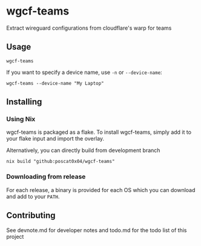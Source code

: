 # wgcf-teams

Extract wireguard configurations from cloudflare's warp for teams

## Usage
```
wgcf-teams
```
If you want to specify a device name, use `-n` or `--device-name`:
```
wgcf-teams --device-name "My Laptop"
```

## Installing

### Using Nix

wgcf-teams is packaged as a flake. To install wgcf-teams, simply add it to your
flake input and import the overlay.

Alternatively, you can directly build from development branch

```
nix build "github:poscat0x04/wgcf-teams"
```

### Downloading from release

For each release, a binary is provided for each OS which you can download and add to your
`PATH`.

## Contributing

See devnote.md for developer notes and todo.md for the todo list of this project
